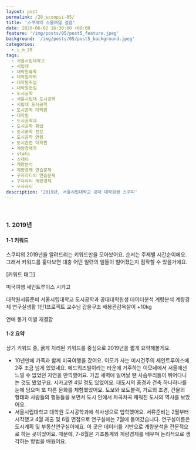 ```yaml
---
layout: post
permalink: /28_scoopii-05/
title: '스쿠피의 스물여덟 걸음'
date: 2020-06-02 16:30:00 +09:00
feature: '/img/posts/05/post5_feature.jpeg'
background: '/img/posts/05/post5_background.jpeg'
categories:
  - i_m_28
tags:
  - 서울시립대학교
  - 시립대
  - 대학원휴학
  - 대학원자퇴
  - 대학원취업
  - 대학원현실
  - 도시공학
  - 서울시립대 도시공학
  - 시립대 도시공학
  - 도시공학 대학원
  - 대학원
  - 도시공학과
  - 도시공학 취업
  - 도시공학 진로
  - 도시공학 연봉
  - 도시관련 대학원
  - 계량경제학
  - stata
  - 스테타
  - 계랑분석
  - 계량경제 연습문제
  - 구자라티의 연습문제
  - 구자라티 계량경제
  - 구자라티
description: '2019년, 서울시립대학교 공대 대학원생 스쿠피'
---
```


<br>

### 1. 2019년

#### 1-1 키워드

스쿠피의 2019년을 알려드리는 키워드만을 모아놨어요. 순서는 주제별 시간순이에요. 그래서 키워드를 훑다보면 대충 어떤 일련의 일들이 벌어졌는지 짐작할 수 있을거에요.

[키워드 태그]

미국여행 세인트루이스 시카고 

대학원서류준비 서울시립대학교 도시공학과  공대대학원생 데이터분석 계량분석 계량경제 연구실생활 1인1프로젝트 교수님  갑을구조 배봉관감옥살이 +10kg  

연애 동거 이별 재결합 



#### 1-2 요약

상기 키워드 중, 굵게 처리된 키워드를 중심으로 2019년을 짧게 요약해볼게요. 

* 10년만에 가족과 함께 미국여행을 갔어요. 이모가 사는 미시건주의 세인트루이스에 2주 조금 넘게 있었네요. 에드워즈빌이라는 타운에 거주하는 이모네에서 서울에선 느낄 수 없었던 자연을 만끽했어요. 가끔 새벽에 일어날 땐 사슴무리들이 뛰어다니는 것도 봤었구요. 시카고엔 4일 정도 있었어요. 대도시의 풍경과 건축 하나하나를 눈에 담으며 또 다른 문화를 체험했었어요. 도보와 보도블럭, 가로의 조경, 건물의 형태와 사람들의 행동들을 보면서 도시 안에서 차곡차곡 채워진 도시의 역사를 보았어요. 
* 서울시립대학교 대학원 도시공학과에 석사생으로 입학했어요. 서류준비는 2월부터 시작했고 4월 제출 및 6월 면접으로 연구실에는 7월에 들어갔습니다. 연구실이름은 도시계획 및 부동산연구실이에요. 이 곳은 데이터를 기반으로 계량분석을 전문적으로 하는 곳이었어요. 때문에, 7-8월은 기초통계와 계량경제를 배우며 논리적으로 생각하는 방법을 배웠어요. 







 



